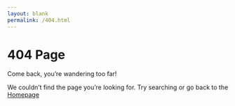 ```yaml
---
layout: blank
permalink: /404.html
---
```

<div class="page-wrap page-404">
                <div class="archive-header">
                    <div class="wrap wrap-center">
                        <div class="wrap_float">
                            <h1 class="page-title">404 Page</h1>
                            <div class="text">
                                <p>
                                    Come back, you’re wandering too far!
                                </p>
                                <p>
                                    We couldn’t find the page you’re looking for. Try searching or go back to the <a href="/">Homepage</a>
                                </p>
                            </div>
                        </div>
                    </div>
                </div>
</div>